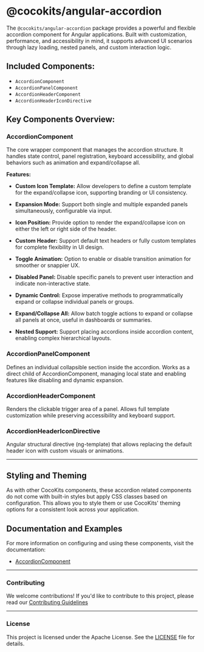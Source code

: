 # @cocokits/angular-accordion

The `@cocokits/angular-accordion` package provides a powerful and flexible accordion component for Angular applications. Built with customization, performance, and accessibility in mind, it supports advanced UI scenarios through lazy loading, nested panels, and custom interaction logic.

## Included Components:
- `AccordionComponent`
- `AccordionPanelComponent`
- `AccordionHeaderComponent`
- `AccordionHeaderIconDirective`


## Key Components Overview: 

### AccordionComponent
The core wrapper component that manages the accordion structure. It handles state control, panel registration, keyboard accessibility, and global behaviors such as animation and expand/collapse all.

**Features:**
- **Custom Icon Template:**
Allow developers to define a custom template for the expand/collapse icon, supporting branding or UI consistency.

- **Expansion Mode:**
Support both single and multiple expanded panels simultaneously, configurable via input.

- **Icon Position:**
Provide option to render the expand/collapse icon on either the left or right side of the header.

- **Custom Header:**
Support default text headers or fully custom templates for complete flexibility in UI design.

- **Toggle Animation:**
Option to enable or disable transition animation for smoother or snappier UX.

- **Disabled Panel:**
Disable specific panels to prevent user interaction and indicate non-interactive state.

- **Dynamic Control:**
Expose imperative methods to programmatically expand or collapse individual panels or groups.

- **Expand/Collapse All:**
Allow batch toggle actions to expand or collapse all panels at once, useful in dashboards or summaries.

- **Nested Support:**
Support placing accordions inside accordion content, enabling complex hierarchical layouts.


### AccordionPanelComponent

Defines an individual collapsible section inside the accordion. Works as a direct child of AccordionComponent, managing local state and enabling features like disabling and dynamic expansion.


### AccordionHeaderComponent

Renders the clickable trigger area of a panel. Allows full template customization while preserving accessibility and keyboard support.

### AccordionHeaderIconDirective

Angular structural directive (ng-template) that allows replacing the default header icon with custom visuals or animations.


---

## Styling and Theming
As with other CocoKits components, these accordion related components do not come with built-in styles but apply CSS classes based on configuration. This allows you to style them or use CocoKits' theming options for a consistent look across your application.

## Documentation and Examples
For more information on configuring and using these components, visit the documentation:

- [AccordionComponent](https://angular.cocokits.com/?path=/docs/ui-components-accordion--docs)


---

### Contributing
We welcome contributions! If you'd like to contribute to this project, please read our [Contributing Guidelines](https://github.com/coco-base/cocokits/blob/main/CONTRIBUTING.md)

---

### License
This project is licensed under the Apache License. See the [LICENSE](https://github.com/coco-base/cocokits/blob/main/LICENSE) file for details.

